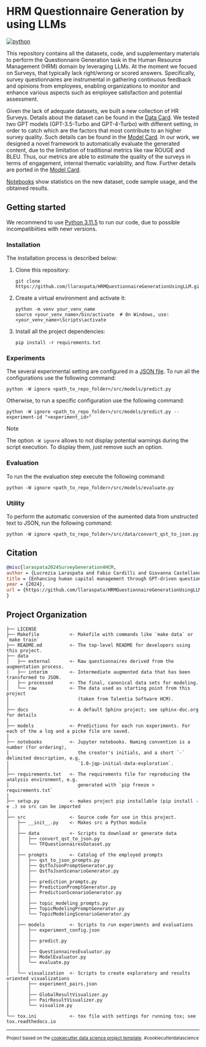 HRM Questionnaire Generation by using LLMs
==============================
[![python](https://img.shields.io/badge/Python-3.11.5-3776AB.svg?style=flat&logo=python&logoColor=white)](https://www.python.org)

This repository contains all the datasets, code, and supplementary materials to perform the Questionnaire Generation task in the Human Resource Management (HRM) domain by leveraging LLMs.
At the moment we focued on Surveys, that typically lack right/wrong or scored answers. Specifically, survey questionnaires are instrumental in gathering continuous feedback and opinions from employees, enabling organizations to monitor and enhance various aspects such as employee satisfaction and potential assessment.

Given the lack of adequate datasets, we built a new collection of HR Surveys. Details about the dataset can be found in the [Data Card](data/README.md).
We tested two GPT models (GPT-3.5-Turbo and GPT-4-Turbo) with different setting, in order to catch which are the factors that most contribute to an higher survey quality. Such details can be found in the [Model Card](models/README.md).
In our work, we designed a novel framework to automatically evaluate the generated content, due to the limitation of traditional metrics like raw ROUGE and BLEU. Thus, our metrics are able to estimate the quality of the surveys in terms of engagement, internal thematic variability, and flow. Further details are ported in the [Model Card](models/README.md).


[Notebooks](notebooks) show statistics on the new dataset, code sample usage, and the obtained results.



## Getting started

We recommend to use [Python 3.11.5](https://python.domainunion.de/downloads/release/python-3115/) to run our code, due to possible incompatibiities with newr versions.

### Installation
The installation process is described below:

1. Clone this repository:
   ```
   git clone https://github.com/llaraspata/HRMQuestionnaireGenerationUsingLLM.git
   ```
2. Create a virtual environment and activate it:
   ```
   python -m venv your_venv_name
   source <your_venv_name>/bin/activate  # On Windows, use: <your_venv_name>\Scripts\activate
   ```
3. Install all the project dependencies:
   ```
   pip install -r requirements.txt
   ```


### Experiments
The several experimental setting are configured in a [JSON file](src/models/experiment_config.json). To run all the configurations use the following command:
```
python -W ignore <path_to_repo_folder>/src/models/predict.py
```
Otherwise, to run a specific configuration use the following command:
```
python -W ignore <path_to_repo_folder>/src/models/predict.py --experiment-id "<experiment_id>" 
```

> [!NOTE]
> The option `-W ignore` allows to not display potential warnings during the script execution. To display them, just remove such an option.

### Evaluation
To run the the evaluation step execute the following command:
```
python -W ignore <path_to_repo_folder>/src/models/evaluate.py
```

### Utility
To perform the automatic conversion of the aumented data from unstructed text to JSON, run the following command:
```
python -W ignore <path_to_repo_folder>/src/data/convert_qst_to_json.py
```


## Citation

```bibtex
@misc{laraspata2024SurveyGeneration4HCM,
author = {Lucrezia Laraspata and Fabio Cardilli and Giovanna Castellano and Gennaro Vessio},
title = {Enhancing human capital management through GPT-driven questionnaire generation},
year = {2024},
url = {https://github.com/llaraspata/HRMQuestionnaireGenerationUsingLLM}
}
```




Project Organization
------------

    ├── LICENSE
    ├── Makefile           <- Makefile with commands like `make data` or `make train`
    ├── README.md          <- The top-level README for developers using this project.
    ├── data
    │   ├── external       <- Raw questionnaires derived from the augmentation process.
    │   ├── interim        <- Intermediate augmented data that has been transformed to JSON.
    │   ├── processed      <- The final, canonical data sets for modeling.
    │   └── raw            <- The data used as starting point from this project
    │                         (taken from Talentia Software HCM).
    │
    ├── docs               <- A default Sphinx project; see sphinx-doc.org for details
    │
    ├── models             <- Predictions for each run experiments. For each of the a log and a picke file are saved.
    │
    ├── notebooks          <- Jupyter notebooks. Naming convention is a number (for ordering),
    │                         the creator's initials, and a short `-` delimited description, e.g.
    │                         `1.0-jqp-initial-data-exploration`.
    │
    ├── requirements.txt   <- The requirements file for reproducing the analysis environment, e.g.
    │                         generated with `pip freeze > requirements.txt`
    │
    ├── setup.py           <- makes project pip installable (pip install -e .) so src can be imported
    │
    ├── src                <- Source code for use in this project.
    │   ├── __init__.py    <- Makes src a Python module
    │   │
    │   ├── data           <- Scripts to download or generate data
    │   │   ├── convert_qst_to_json.py
    │   │   └── TFQuestionnairesDataset.py
    │   │
    │   ├── prompts        <- Catalog of the employed prompts
    │   │   ├── qst_to_json_prompts.py
    │   │   ├── QstToJsonPromptGenerator.py
    │   │   ├── QstToJsonScenarioGenerator.py
    │   │   │
    │   │   ├── prediction_prompts.py
    │   │   ├── PredictionPromptGenerator.py
    │   │   ├── PredictionScenarioGenerator.py
    │   │   │
    │   │   ├── topic_modeling_prompts.py
    │   │   ├── TopicModelingPromptGenerator.py
    │   │   └── TopicModelingScenarioGenerator.py
    │   │
    │   ├── models         <- Scripts to run experiments and evaluations
    │   │   ├── experiment_config.json
    │   │   │
    │   │   ├── predict.py
    │   │   │
    │   │   ├── QuestionnairesEvaluator.py
    │   │   ├── ModelEvaluator.py
    │   │   └── evaluate.py
    │   │
    │   └── visualization  <- Scripts to create exploratory and results oriented visualizations
    │       ├── experiment_pairs.json
    │       │
    │       ├── GlobalResultVisualizer.py
    │       ├── PairResultVisualizer.py
    │       └── visualize.py
    │
    └── tox.ini            <- tox file with settings for running tox; see tox.readthedocs.io


--------

<p><small>Project based on the <a target="_blank" href="https://drivendata.github.io/cookiecutter-data-science/">cookiecutter data science project template</a>. #cookiecutterdatascience</small></p>
